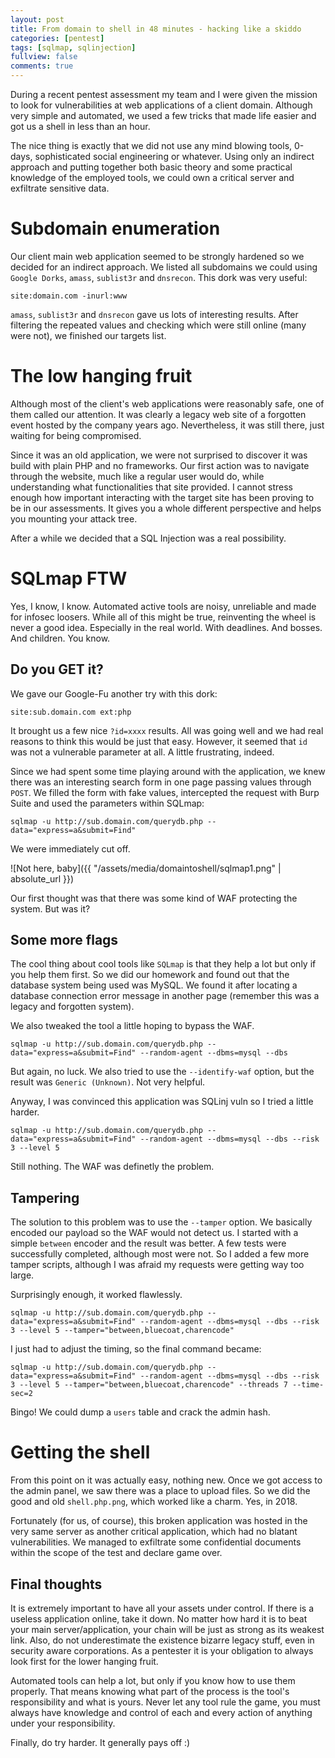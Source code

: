 ```yaml
---
layout: post
title: From domain to shell in 48 minutes - hacking like a skiddo
categories: [pentest]
tags: [sqlmap, sqlinjection]
fullview: false
comments: true
---
```


During a recent pentest assessment my team and I were given the mission to look for vulnerabilities at web applications of a client domain. Although very simple and automated, we used a few tricks that made life easier and got us a shell in less than an hour.

The nice thing is exactly that we did not use any mind blowing tools, 0-days, sophisticated social engineering or whatever. Using only an indirect approach and putting together both basic theory and some practical knowledge of the employed tools, we could own a critical server and exfiltrate sensitive data.

# Subdomain enumeration
Our client main web application seemed to be strongly hardened so we decided for an indirect approach. We listed all subdomains we could using `Google Dorks`, `amass`, `sublist3r` and `dnsrecon`. This dork was very useful:

    site:domain.com -inurl:www

`amass`, `sublist3r` and `dnsrecon` gave us lots of interesting results. After filtering the repeated values and checking which were still online (many were not), we finished our targets list.

# The low hanging fruit
Although most of the client's web applications were reasonably safe, one of them called our attention. It was clearly a legacy web site of a forgotten event hosted by the company years ago. Nevertheless, it was still there, just waiting for being compromised.

Since it was an old application, we were not surprised to discover it was build with plain PHP and no frameworks. Our first action was to navigate through the website, much like a regular user would do, while understanding what functionalities that site provided. I cannot stress enough how important interacting with the target site has been proving to be in our assessments. It gives you a whole different perspective and helps you mounting your attack tree.

After a while we decided that a SQL Injection was a real possibility.

# SQLmap FTW
Yes, I know, I know. Automated active tools are noisy, unreliable and made for infosec loosers. While all of this might be true, reinventing the wheel is never a good idea. Especially in the real world. With deadlines. And bosses. And children. You know.

## Do you GET it?
We gave our Google-Fu another try with this dork:

    site:sub.domain.com ext:php

It brought us a few nice `?id=xxxx` results. All was going well and we had real reasons to think this would be just that easy. However, it seemed that `id` was not a vulnerable parameter at all. A little frustrating, indeed.

Since we had spent some time playing around with the application, we knew there was an interesting search form in one page passing values through `POST`. We filled the form with fake values, intercepted the request with Burp Suite and used the parameters within SQLmap:

    sqlmap -u http://sub.domain.com/querydb.php --data="express=a&submit=Find"

We were immediately cut off.

![Not here, baby]({{ "/assets/media/domaintoshell/sqlmap1.png" | absolute_url }})


Our first thought was that there was some kind of WAF protecting the system. But was it?


## Some more flags
The cool thing about cool tools like `SQLmap` is that they help a lot but only if you help them first. So we did our homework and found out that the database system being used was MySQL. We found it after locating a database connection error message in another page (remember this was a legacy and forgotten system).

We also tweaked the tool a little hoping to bypass the WAF.

    sqlmap -u http://sub.domain.com/querydb.php --data="express=a&submit=Find" --random-agent --dbms=mysql --dbs

But again, no luck. We also tried to use the `--identify-waf` option, but the result was `Generic (Unknown)`. Not very helpful.

Anyway, I was convinced this application was SQLinj vuln so I tried a little harder.
    
    sqlmap -u http://sub.domain.com/querydb.php --data="express=a&submit=Find" --random-agent --dbms=mysql --dbs --risk 3 --level 5

Still nothing. The WAF was definetly the problem.

## Tampering
The solution to this problem was to use the `--tamper` option. We basically encoded our payload so the WAF would not detect us. I started with a simple `between` encoder and the result was better. A few tests were successfully completed, although most were not. So I added a few more tamper scripts, although I was afraid my requests were getting way too large.

Surprisingly enough, it worked flawlessly.

    sqlmap -u http://sub.domain.com/querydb.php --data="express=a&submit=Find" --random-agent --dbms=mysql --dbs --risk 3 --level 5 --tamper="between,bluecoat,charencode"

I just had to adjust the timing, so the final command became:

    sqlmap -u http://sub.domain.com/querydb.php --data="express=a&submit=Find" --random-agent --dbms=mysql --dbs --risk 3 --level 5 --tamper="between,bluecoat,charencode" --threads 7 --time-sec=2

Bingo! We could dump a `users` table and crack the admin hash.

# Getting the shell
From this point on it was actually easy,  nothing new. Once we got access to the admin panel, we saw there was a place to upload files. So we did the good and old `shell.php.png`, which worked like a charm. Yes, in 2018.

Fortunately (for us, of course), this broken application was hosted in the very same server as another critical application, which had no blatant vulnerabilities. We managed to exfiltrate some confidential documents within the scope of the test and declare game over.

## Final thoughts
It is extremely important to have all your assets under control. If there is a useless application online, take it down. No matter how hard it is to beat your main server/application, your chain will be just as strong as its weakest link. 
Also, do not underestimate the existence bizarre legacy stuff, even in security aware corporations. As a pentester it is your obligation to always look first for the lower hanging fruit.

Automated tools can help a lot, but only if you know how to use them properly. That means knowing what part of the process is the tool's responsibility and what is yours. Never let any tool rule the game, you must always have knowledge and control of each and every action of anything under your responsibility.

Finally, do try harder. It generally pays off :)
